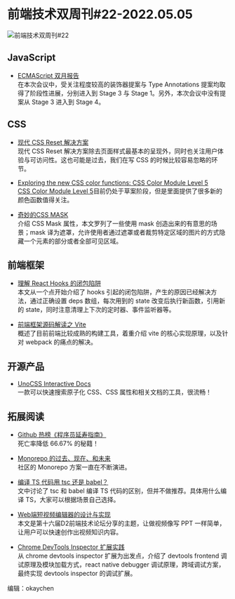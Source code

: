 # 前端技术双周刊#22-2022.05.05

![前端技术双周刊#22](https://tva1.sinaimg.cn/large/e6c9d24ely1h1xjq9q1r7j20p00antb1.jpg)

## JavaScript
- [ECMAScript 双月报告](https://mp.weixin.qq.com/s/Vk2w-VMoYTdOSEg8E0WqDA)
<br>在本次会议中，受关注程度较高的装饰器提案与 Type Annotations 提案均取得了阶段性进展，分别进入到 Stage 3 与 Stage 1。另外，本次会议中没有提案从 Stage 3 进入到 Stage 4。

## CSS
- [现代 CSS Reset 解决方案](https://mp.weixin.qq.com/s/y-bZb7kPXEWmYZnr3yjl7A)
<br>现代 CSS Reset 解决方案除去页面样式最基本的呈现外，同时也关注用户体验与可访问性。这也可能是过去，我们在写 CSS 的时候比较容易忽略的环节。

- [Exploring the new CSS color functions: CSS Color Module Level 5](https://blog.logrocket.com/exploring-css-color-module-level-5/)
<br>[CSS Color Module Level 5](https://drafts.csswg.org/css-color-5/)目前仍处于草案阶段，但是里面提供了很多新的颜色函数值得关注。

- [奇妙的CSS MASK](https://mp.weixin.qq.com/s/7dNOYPxt50IZqr5Ti96cIg)
<br>介绍 CSS Mask 属性，本文罗列了一些使用 mask 创造出来的有意思的场景；mask 译为遮罩，允许使用者通过遮罩或者裁剪特定区域的图片的方式隐藏一个元素的部分或者全部可见区域。

## 前端框架
- [理解 React Hooks 的闭包陷阱](https://mp.weixin.qq.com/s/0P7eWSNQNKWroDIlcgHBVw)
<br>本文从一个点开始介绍了 hooks 引起的闭包陷阱，产生的原因已经解决方法，通过正确设置 deps 数组，每次用到的 state 改变后执行新函数，引用新的 state，同时注意清理上下次的定时器、事件监听器等。

- [前端框架源码解读之 Vite](https://mp.weixin.qq.com/s/s4QqK4sa6UauVad1GmIKdg)
<br>概述了目前前端比较成熟的构建工具，着重介绍 vite 的核心实现原理，以及针对 webpack 的痛点的解决。

## 开源产品
- [UnoCSS Interactive Docs](https://uno.antfu.me/)
<br>一款可以快速搜索原子化 CSS、CSS 属性和相关文档的工具，很流畅！

## 拓展阅读
- [Github 热榜《程序员延寿指南》](https://github.com/geekan/HowToLiveLonger)
<br>死亡率降低 66.67% 的秘籍！

- [Monorepo 的过去、现在、和未来](https://mp.weixin.qq.com/s/U8_30S9B0S_SU3jdgUxFGQ)
<br>社区的 Monorepo 方案一直在不断演进。

- [编译 TS 代码用 tsc 还是 babel？](https://zhuanlan.zhihu.com/p/496110569)
<br>文中讨论了 tsc 和 babel 编译 TS 代码的区别，但并不做推荐。具体用什么编译 TS，大家可以根据场景自己选择。

- [Web端短视频编辑器的设计与实现](https://mp.weixin.qq.com/s/Zbsq20XdEhxwSFZePOvhlQ)
<br>本文是第十六届D2前端技术论坛分享的主题，让做视频像写 PPT 一样简单，让用户可以快速创作出视频知识内容。

- [Chrome DevTools Inspector 扩展实践](https://mp.weixin.qq.com/s/gsq9du1Xaabl1YlJm8ONIQ)
<br>从 chrome devtools inspector 扩展为出发点，介绍了 devtools frontend 调试原理及模块加载方式，react native debugger 调试原理，跨域调试方案，最终实现 devtools inspector 的调试扩展。

编辑：okaychen

